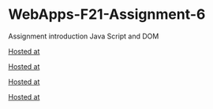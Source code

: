 # WebApps-F21-Assignment-6
Assignment introduction Java Script and DOM

[Hosted at](https://44-563-webapps-f21.github.io/webapps-f21-assignment-6-bhavana51197/)

[Hosted at](https://44-563-webapps-f21.github.io/webapps-f21-assignment-6-bhavana51197/pass.html)

[Hosted at](https://44-563-webapps-f21.github.io/webapps-f21-assignment-6-bhavana51197/arithmetic.html)

[Hosted at](https://44-563-webapps-f21.github.io/webapps-f21-assignment-6-bhavana51197/car.html)
